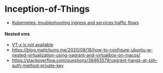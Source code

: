 # Inception-of-Things

- [Kubernetes: troubleshooting ingress and services traffic flows](https://medium.com/@ManagedKube/kubernetes-troubleshooting-ingress-and-services-traffic-flows-547ea867b120)

#### Nested vms
- [VT-x is not available](https://www.youtube.com/watch?v=JMT2qimIL9Q)
- https://blog.mattchung.me/2020/08/18/how-to-configure-ubuntu-w-nested-virtualization-using-vagrant-and-virtualbox-on-macos/
- https://stackoverflow.com/questions/38463579/vagrant-hangs-at-ssh-auth-method-private-key